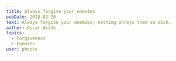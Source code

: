 ```yaml
---
title: Always forgive your enemies
pubDate: 2018-02-26
text: Always forgive your enemies; nothing annoys them so much.
author: Oscar Wilde
topics:
  - Forgiveness
  - Enemies
user: phocks
---
```

